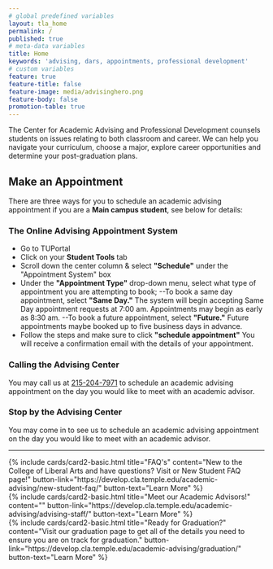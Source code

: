 ```yaml
---
# global predefined variables
layout: tla_home
permalink: /
published: true
# meta-data variables
title: Home
keywords: 'advising, dars, appointments, professional development'
# custom variables
feature: true
feature-title: false
feature-image: media/advisinghero.png
feature-body: false
promotion-table: true
---
```

The Center for Academic Advising and Professional Development counsels students on issues relating to both classroom and career. We can help you navigate your curriculum, choose a major, explore career opportunities and determine your post-graduation plans.

## Make an Appointment
There are three ways for you to schedule an academic advising appointment if you are a **Main campus student**, see below for details:

### The Online Advising Appointment System
- Go to TUPortal
- Click on your **Student Tools** tab
- Scroll down the center column & select **"Schedule"** under the "Appointment System" box
- Under the **"Appointment Type"** drop-down menu, select what type of appointment you are attempting to book;
--To book a same day appointment, select **"Same Day."** The system will begin accepting Same Day appointment requests at 7:00 am. Appointments may begin as early as 8:30 am. 
--To book a future appointment, select **"Future."** Future appointments maybe booked up to five business days in advance.
- Follow the steps and make sure to click **"schedule appointment"**
You will receive a confirmation email with the details of your appointment. 

### Calling the Advising Center
You may call us at [215-204-7971](tel:2152047971) to schedule an academic advising appointment on the day you would like to meet with an academic advisor. 

### Stop by the Advising Center
You may come in to see us to schedule an academic advising appointment on the day you would like to meet with an academic advisor. 

___

<div class="row row-wide">
  <div class="col m12 l4">{% include cards/card2-basic.html
    title="FAQ's"
    content="New to the College of Liberal Arts and have questions? Visit or New Student FAQ page!"
    button-link="https://develop.cla.temple.edu/academic-advising/new-student-faq/"
    button-text="Learn More" %}
  </div>
  <div class="col m12 l4">{% include cards/card2-basic.html
    title="Meet our Academic Advisors!"
    content=""
    button-link="https://develop.cla.temple.edu/academic-advising/advising-staff/"
    button-text="Learn More" %}
    </div>
    <div class="col m12 l4">{% include cards/card2-basic.html
      title="Ready for Graduation?"
      content="Visit our graduation page to get all of the details you need to ensure you are on track for graduation."
      button-link="https://develop.cla.temple.edu/academic-advising/graduation/"
      button-text="Learn More" %}
    </div>
</div>
